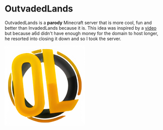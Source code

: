 # OutvadedLands
OutvadedLands is a **parody** Minecraft server that is more cool, fun and better than InvadedLands because it is. This idea was inspired by a [video](https://www.youtube.com/watch?v=_rljaBhpB-w) but because a6d didn't have enough money for the domain to host longer, he resorted into closing it down and so I took the server.

[![OutvadedLands](/public/outvadedlands.png)](https://0utvadedlands.github.io)